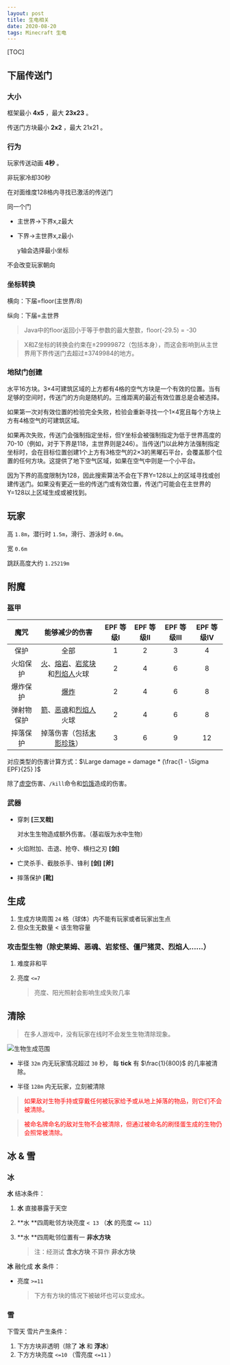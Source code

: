 ```yaml
---
layout: post
title: 生电相关
date: 2020-08-20
tags: Minecraft 生电
---
```


[TOC]

## 下届传送门

### 大小

框架最小 **4x5** ，最大 **23x23** 。

传送门方块最小 **2x2** ，最大 21x21 。

### 行为

玩家传送动画 **4秒** 。

非玩家冷却30秒

在对面维度128格内寻找已激活的传送门

同一个门

- 主世界->下界x,z最大

- 下界->主世界x,z最小

	y轴会选择最小坐标

不会改变玩家朝向

### 坐标转换

横向：下届=floor(主世界/8)

纵向：下届=主世界

> Java中的floor返回小于等于参数的最大整数，floor(-29.5) = -30

> X和Z坐标的转换会约束在±29999872（包括本身），而这会影响到从主世界用下界传送门去超过±3749984的地方。

### 地狱门创建

水平16方块。3×4可建筑区域的上方都有4格的空气方块是一个有效的位置。当有足够的空间时，传送门的方向是随机的。三维距离的最近有效位置总是会被选择。

如果第一次对有效位置的检验完全失败，检验会重新寻找一个1×4宽且每个方块上方有4格空气的可建筑区域。

如果再次失败，传送门会强制指定坐标，但Y坐标会被强制指定为低于世界高度的70-10（例如，对于下界是118，主世界则是246）。当传送门以此种方法强制指定坐标时，会在目标位置创建1个上方有3格空气的2×3的黑曜石平台，会覆盖那个位置的任何方块。这提供了地下空气区域，如果在空气中则是一个小平台。

因为下界的高度限制为128，因此搜索算法不会在下界Y=128以上的区域寻找或创建传送门。如果没有更近一些的传送门或有效位置，传送门可能会在主世界的Y=128以上区域生成或被找到。

## 玩家

高 `1.8m`，潜行时 `1.5m`，滑行、游泳时 `0.6m`。

宽 `0.6m`

跳跃高度大约 `1.25219m`

## 附魔

### 盔甲

|    魔咒    |                        能够减少的伤害                        | EPF 等级I | EPF 等级II | EPF 等级III | EPF 等级IV |
| :--------: | :----------------------------------------------------------: | :-------: | :--------: | :---------: | :--------: |
|    保护    |                             全部                             |     1     |     2      |      3      |     4      |
|  火焰保护  | [火](https://minecraft-zh.gamepedia.com/火)、[熔岩](https://minecraft-zh.gamepedia.com/熔岩)、[岩浆块](https://minecraft-zh.gamepedia.com/岩浆块)和[烈焰人](https://minecraft-zh.gamepedia.com/烈焰人)火球 |     2     |     4      |      6      |     8      |
|  爆炸保护  |       [爆炸](https://minecraft-zh.gamepedia.com/爆炸)        |     2     |     4      |      6      |     8      |
| 弹射物保护 | [箭](https://minecraft-zh.gamepedia.com/弓)、[恶魂](https://minecraft-zh.gamepedia.com/恶魂)和[烈焰人](https://minecraft-zh.gamepedia.com/烈焰人)火球 |     2     |     4      |      6      |     8      |
|  摔落保护  | 掉落伤害（包括[末影珍珠](https://minecraft-zh.gamepedia.com/末影珍珠)） |     3     |     6      |      9      |     12     |

对应类型的伤害计算方式：$\Large damage = damage * (\frac{1 - \Sigma EPF}{25} )$

除了[虚空](https://minecraft-zh.gamepedia.com/虚空)伤害、`/kill`命令和[饥饿](https://minecraft-zh.gamepedia.com/饥饿)造成的伤害。

### 武器

- 穿刺 **[三叉戟]**

	对水生生物造成额外伤害。（基岩版为水中生物）

- 火焰附加、击退、抢夺、横扫之刃 **[剑]**

- 亡灵杀手、截肢杀手、锋利 **[剑]** **[斧]**

- 摔落保护 **[靴]**

## 生成

1. 生成方块周围 `24` 格（球体）内不能有玩家或者玩家出生点
2. 但众生无数量 < 该生物容量

### 攻击型生物（除史莱姆、恶魂、岩浆怪、僵尸猪灵、烈焰人......）

1. 难度非和平

2. 亮度 `<=7` 

	> 亮度、阳光照射会影响生成失败几率

## 清除

> 在多人游戏中，没有玩家在线时不会发生生物清除现象。

![生物生成范围](https://gamepedia.cursecdn.com/minecraft_zh_gamepedia/4/4a/Mob_spawning_ranges.png?version=5d250abc99f9767e041023785f616852)

- 半径 `32m` 内无玩家情况超过 `30` 秒， 每 **tick** 有 $\frac{1}{800}$ 的几率被清除。

- 半径 `128m` 内无玩家，立刻被清除

> <font color="red">如果敌对生物手持或穿戴任何被玩家给予或从地上掉落的物品，则它们不会被清除。</font>

> <font color="red">被命名牌命名的敌对生物不会被清除，但通过被命名的刷怪蛋生成的生物仍会照常被清除。</font>

## 冰 & 雪

### 冰

**水** 结冰条件：

1. **水** 直接暴露于天空

2. **水 **四周毗邻方块亮度 `< 13` （**水** 的亮度 `<= 11`）

3. **水 **四周毗邻位置有一 **非水方块**

	> 注：经测试 **含水方块** 不算作 **非水方块**

**冰** 融化成 **水** 条件：

- 亮度 `>=11`

	> 下方有方块的情况下被破坏也可以变成水。

### 雪

下雪天 雪片产生条件：

1. 下方方块非透明（除了 **冰** 和 **浮冰**）
2. 下方方块亮度 `<=10` （雪亮度 `<=11` ）
